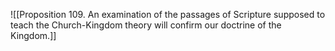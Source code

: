 ![[Proposition 109. An examination of the passages of Scripture supposed to teach the Church-Kingdom theory will confirm our doctrine of the Kingdom.]]